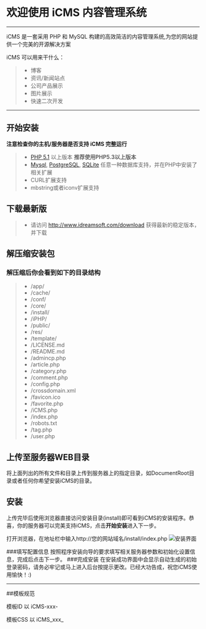 # 欢迎使用 iCMS 内容管理系统

------

iCMS 是一套采用 PHP 和 MySQL 构建的高效简洁的内容管理系统,为您的网站提供一个完美的开源解决方案

iCMS 可以用来干什么：

> * 博客
> * 资讯/新闻站点
> * 公司产品展示
> * 图片展示
> * 快速二次开发

------

## 开始安装
**注意检查你的主机/服务器是否支持 iCMS 完整运行**
> * [PHP 5.1][1] 以上版本 **推荐使用PHP5.3以上版本**
> * [Mysql][2], [PostgreSQL][3], [SQLite][4] 任意一种数据库支持，并在PHP中安装了相关扩展
> * CURL扩展支持
> * mbstring或者iconv扩展支持

## 下载最新版
> * 请访问 http://www.idreamsoft.com/download 获得最新的稳定版本，并下载

## 解压缩安装包
### 解压缩后你会看到如下的目录结构
>  - /app/
>  - /cache/
>  - /conf/
>  - /core/
>  - /install/
>  - /iPHP/
>  - /public/
>  - /res/
>  - /template/
>  - /LICENSE.md
>  - /README.md
>  - /admincp.php
>  - /article.php
>  - /category.php
>  - /comment.php
>  - /config.php
>  - /crossdomain.xml
>  - /favicon.ico
>  - /favorite.php
>  - /iCMS.php
>  - /index.php
>  - /robots.txt
>  - /tag.php
>  - /user.php

## 上传至服务器WEB目录
将上面列出的所有文件和目录上传到服务器上的指定目录，如DocumentRoot目录或者任何你希望安装iCMS的目录。
## 安装
上传完毕后使用浏览器直接访问安装目录(install)即可看到iCMS的安装程序。恭喜，你的服务器可以完美支持iCMS，点击**开始安装**进入下一步。

打开浏览器，在地址栏中输入http://您的网站域名/install/index.php
![安装界面][5]

###填写配置信息
按照程序安装向导的要求填写相关服务器参数和初始化设置信息，完成后点击下一步。
###完成安装
在安装成功界面中会显示自动生成的初始登录密码，请务必牢记或马上进入后台按提示更改。已经大功告成，祝您iCMS使用愉快！:)

----------

##模板规范

模板ID  以 iCMS-xxx-

模板CSS 以 iCMS_xxx_

[1]: http://www.php.net/
[2]: http://www.mysql.com/
[3]: http://www.postgresql.org/
[4]: http://sqlite.org/
[5]: http://www.idreamsoft.com/static/install.jpg
